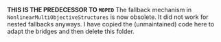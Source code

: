 **THIS IS THE PREDECESSOR TO `MOPED`**
The fallback mechanism in `NonlinearMultiObjectiveStructures` is now obsolete.
It did not work for nested fallbacks anyways.
I have copied the (unmaintained) code here to adapt the bridges and then delete this folder.
